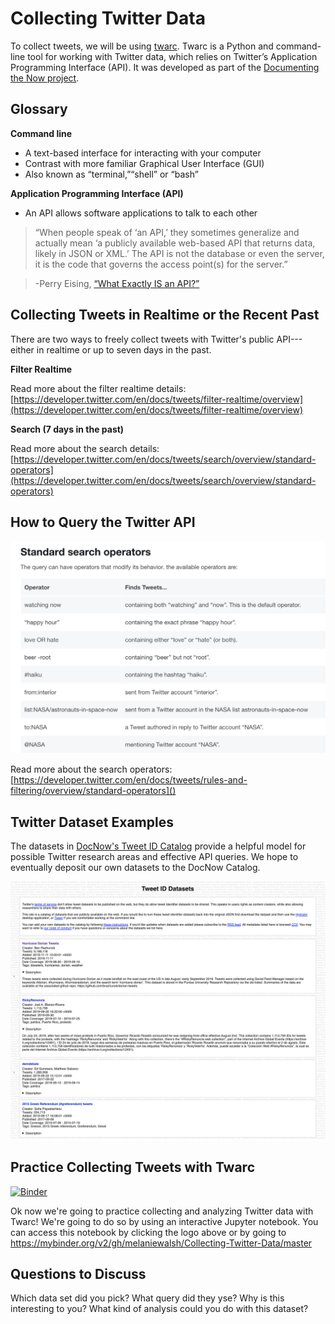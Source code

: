 # Collecting Twitter Data

To collect tweets, we will be using [twarc](https://github.com/DocNow/twarc). Twarc is a Python and command-line tool for working with Twitter data, which relies on Twitter’s Application Programming Interface (API). It was developed as part of the [Documenting the Now project](https://www.docnow.io/).

## Glossary

**Command line**

* A text-based interface for interacting with your computer
* Contrast with more familiar Graphical User Interface (GUI)
* Also known as “terminal,”“shell” or “bash” 

**Application Programming Interface (API)**

* An API allows software applications to talk to each other

> “When people speak of ‘an API,’ they sometimes generalize and actually mean ‘a publicly available web-based API that returns data, likely in JSON or XML.’ The API is not the database or even the server, it is the code that governs the access point(s) for the server.”

> -Perry Eising, [“What Exactly IS an API?”](https://medium.com/@perrysetgo/what-exactly-is-an-api-69f36968a41f)

## Collecting Tweets in Realtime or the Recent Past

There are two ways to freely collect tweets with Twitter's public API---either in realtime or up to seven days in the past.

**Filter Realtime**

Read more about the filter realtime details: [https://developer.twitter.com/en/docs/tweets/filter-realtime/overview](https://developer.twitter.com/en/docs/tweets/filter-realtime/overview)

**Search (7 days in the past)**

Read more about the search details: [https://developer.twitter.com/en/docs/tweets/search/overview/standard-operators](https://developer.twitter.com/en/docs/tweets/search/overview/standard-operators)


## How to Query the Twitter API

![](/images/search-operators.png) 

Read more about the search operators: [https://developer.twitter.com/en/docs/tweets/rules-and-filtering/overview/standard-operators]()

## Twitter Dataset Examples

The datasets in [DocNow's Tweet ID Catalog](https://www.docnow.io/catalog/) provide a helpful model for possible Twitter research areas and effective API queries. We hope to eventually deposit our own datasets to the DocNow Catalog.

![](/images/doc-now-catalog.png)   


## Practice Collecting Tweets with Twarc

[![Binder](https://mybinder.org/badge_logo.svg)](https://mybinder.org/v2/gh/melaniewalsh/Collecting-Twitter-Data/master)

Ok now we're going to practice collecting and analyzing Twitter data with Twarc! We're going to do so by using an interactive Jupyter notebook. You can access this notebook by clicking the logo above or by going to https://mybinder.org/v2/gh/melaniewalsh/Collecting-Twitter-Data/master

## Questions to Discuss
Which data set did you pick?
What query did they yse?
Why is this interesting to you?
What kind of analysis could you do with this dataset?
